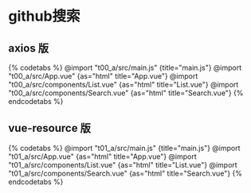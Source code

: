 # github搜索

## axios 版

{% codetabs %}
@import "t00_a/src/main.js" {title="main.js"}
@import "t00_a/src/App.vue" {as="html" title="App.vue"}
@import "t00_a/src/components/List.vue"  {as="html" title="List.vue"}
@import "t00_a/src/components/Search.vue"  {as="html" title="Search.vue"}
{% endcodetabs %}

## vue-resource 版

{% codetabs %}
@import "t01_a/src/main.js" {title="main.js"}
@import "t01_a/src/App.vue" {as="html" title="App.vue"}
@import "t01_a/src/components/List.vue"  {as="html" title="List.vue"}
@import "t01_a/src/components/Search.vue"  {as="html" title="Search.vue"}
{% endcodetabs %}